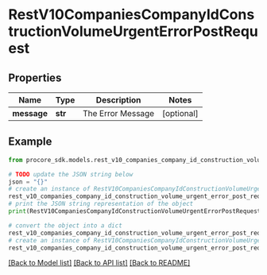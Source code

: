 # RestV10CompaniesCompanyIdConstructionVolumeUrgentErrorPostRequest


## Properties

Name | Type | Description | Notes
------------ | ------------- | ------------- | -------------
**message** | **str** | The Error Message | [optional] 

## Example

```python
from procore_sdk.models.rest_v10_companies_company_id_construction_volume_urgent_error_post_request import RestV10CompaniesCompanyIdConstructionVolumeUrgentErrorPostRequest

# TODO update the JSON string below
json = "{}"
# create an instance of RestV10CompaniesCompanyIdConstructionVolumeUrgentErrorPostRequest from a JSON string
rest_v10_companies_company_id_construction_volume_urgent_error_post_request_instance = RestV10CompaniesCompanyIdConstructionVolumeUrgentErrorPostRequest.from_json(json)
# print the JSON string representation of the object
print(RestV10CompaniesCompanyIdConstructionVolumeUrgentErrorPostRequest.to_json())

# convert the object into a dict
rest_v10_companies_company_id_construction_volume_urgent_error_post_request_dict = rest_v10_companies_company_id_construction_volume_urgent_error_post_request_instance.to_dict()
# create an instance of RestV10CompaniesCompanyIdConstructionVolumeUrgentErrorPostRequest from a dict
rest_v10_companies_company_id_construction_volume_urgent_error_post_request_from_dict = RestV10CompaniesCompanyIdConstructionVolumeUrgentErrorPostRequest.from_dict(rest_v10_companies_company_id_construction_volume_urgent_error_post_request_dict)
```
[[Back to Model list]](../README.md#documentation-for-models) [[Back to API list]](../README.md#documentation-for-api-endpoints) [[Back to README]](../README.md)


